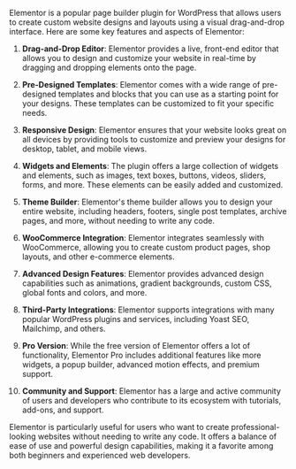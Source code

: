 Elementor is a popular page builder plugin for WordPress that allows users to create custom website designs and layouts using a visual drag-and-drop interface. Here are some key features and aspects of Elementor:

1. **Drag-and-Drop Editor**: Elementor provides a live, front-end editor that allows you to design and customize your website in real-time by dragging and dropping elements onto the page.

2. **Pre-Designed Templates**: Elementor comes with a wide range of pre-designed templates and blocks that you can use as a starting point for your designs. These templates can be customized to fit your specific needs.

3. **Responsive Design**: Elementor ensures that your website looks great on all devices by providing tools to customize and preview your designs for desktop, tablet, and mobile views.

4. **Widgets and Elements**: The plugin offers a large collection of widgets and elements, such as images, text boxes, buttons, videos, sliders, forms, and more. These elements can be easily added and customized.

5. **Theme Builder**: Elementor's theme builder allows you to design your entire website, including headers, footers, single post templates, archive pages, and more, without needing to write any code.

6. **WooCommerce Integration**: Elementor integrates seamlessly with WooCommerce, allowing you to create custom product pages, shop layouts, and other e-commerce elements.

7. **Advanced Design Features**: Elementor provides advanced design capabilities such as animations, gradient backgrounds, custom CSS, global fonts and colors, and more.

8. **Third-Party Integrations**: Elementor supports integrations with many popular WordPress plugins and services, including Yoast SEO, Mailchimp, and others.

9. **Pro Version**: While the free version of Elementor offers a lot of functionality, Elementor Pro includes additional features like more widgets, a popup builder, advanced motion effects, and premium support.

10. **Community and Support**: Elementor has a large and active community of users and developers who contribute to its ecosystem with tutorials, add-ons, and support.

Elementor is particularly useful for users who want to create professional-looking websites without needing to write any code. It offers a balance of ease of use and powerful design capabilities, making it a favorite among both beginners and experienced web developers.